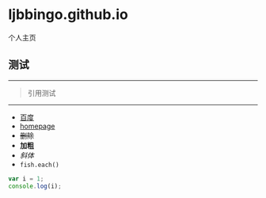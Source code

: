 # ljbbingo.github.io
个人主页
## 测试
-------------------------------------------
> 引用测试
******************************************
- [百度](www.baidu.com)
- [homepage](ljbbingo.github.io)
- ~~删除~~
- **加粗**
- *斜体*
-  `fish.each()`
``` javascript
var i = 1;
console.log(i);
